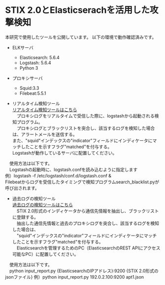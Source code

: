 # STIX 2.0とElasticserachを活用した攻撃検知

本研究で使用したツールを公開しています。
以下の環境で動作確認済みです。
- ELKサーバ
	- Elasticsearch: 5.6.4
	- Logstash: 5.6.4
	- Python 3

- プロキシサーバ
	- Squid:3.3
	- Filebeat:5.5.1


- リアルタイム検知ツール<br/>
<a href="https://github.com/sisoc-tokyo/STIX2_ES_detection/tree/master/Logstash">リアルタイム検知ツールはこちら</a><br/>
　プロキシログをリアルタイムで受信した際に、logstashから起動される検知プログラム。<br/>
　プロキシログとブラックリストを突合し、該当するログを検知した場合は、アラートメールを送信する。<br/>
  また、"squid"インデックスの"indicator"フィールドにインディケータにマッチしたことを示すフラグ"matched"を付与する。<br/>
  Logstashが動作しているサーバに配置してください。<br/>

　使用方法は以下です。<br/>
　Logstashの起動時に、logstash.confを読み込むように指定します<br/>
  例）logstash -f /etc/logstash/conf.d/logstash.conf &<br/>
  Filebeatからログを受信したタイミングで検知プログラムsearch_blacklist.pyが呼び出されます。<br/>

- 過去ログの検知ツール<br/>
<a href="https://github.com/sisoc-tokyo/STIX2_ES_detection/tree/master/ES_management_PC">過去ログの検知ツールはこちら</a><br/>
　STIX 2.0形式のインディケータから通信先情報を抽出し、ブラックリストに登録する。<br/>
　抽出した通信先情報と過去のプロキシログを突合し、該当するログを検知した場合は、<br/>
　"squid"インデックスの"indicator"フィールドにインディケータにマッチしたことを示すフラグ"matched"を付与する。<br/>
　Elasticsearchを管理するためのPC（ElasticsearchのREST APIにアクセス可能なPC）に配置してください。<br/>

　使用方法は以下です。<br/>
　python input_report.py {ElasticsearchのIPアドレス}:9200 {STIX 2.0形式のjsonファイル}
  例）python input_report.py 192.0.2.100:9200 apt1.json 

